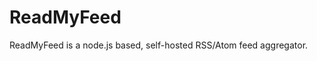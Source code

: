 ReadMyFeed
=================

ReadMyFeed is a node.js based, self-hosted RSS/Atom feed aggregator.


